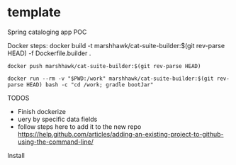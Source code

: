 # template
Spring cataloging app POC

Docker steps:
    docker build -t marshhawk/cat-suite-builder:$(git rev-parse HEAD) -f Dockerfile.builder .

    docker push marshhawk/cat-suite-builder:$(git rev-parse HEAD)

    docker run --rm -v "$PWD:/work" marshhawk/cat-suite-builder:$(git rev-parse HEAD) bash -c "cd /work; gradle bootJar"

TODOS
 - Finish dockerize
 - uery by specific data fields
 - follow steps here to add it to the new repo <https://help.github.com/articles/adding-an-existing-project-to-github-using-the-command-line/>

Install

